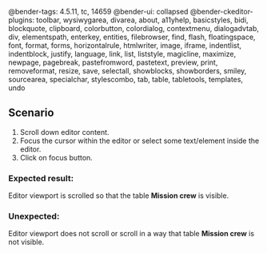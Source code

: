 @bender-tags: 4.5.11, tc, 14659
@bender-ui: collapsed
@bender-ckeditor-plugins: toolbar, wysiwygarea, divarea, about, a11yhelp, basicstyles, bidi, blockquote, clipboard, colorbutton, colordialog, contextmenu, dialogadvtab, div, elementspath, enterkey, entities, filebrowser, find, flash, floatingspace, font, format, forms, horizontalrule, htmlwriter, image, iframe, indentlist, indentblock, justify, language, link, list, liststyle, magicline, maximize, newpage, pagebreak, pastefromword, pastetext, preview, print, removeformat, resize, save, selectall, showblocks, showborders, smiley, sourcearea, specialchar, stylescombo, tab, table, tabletools, templates, undo

## Scenario

1. Scroll down editor content.
1. Focus the cursor within the editor or select some text/element inside the editor.
1. Click on focus button.

### Expected result:

Editor viewport is scrolled so that the table **Mission crew** is visible.

### Unexpected:

Editor viewport does not scroll or scroll in a way that table **Mission crew** is not visible.
